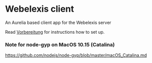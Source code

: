 # Webelexis client

An Aurelia based client app for the Webelexis server

Read [Vorbereitung](vorbereitung.md) for instructions how to set up. 

### Note for node-gyp on MacOS 10.15 (Catalina)

https://github.com/nodejs/node-gyp/blob/master/macOS_Catalina.md